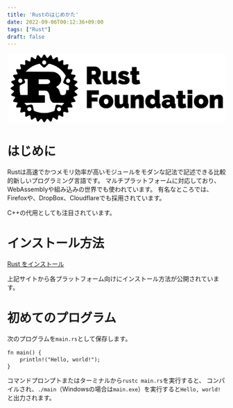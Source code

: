 ```yaml
---
title: 'Rustのはじめかた'
date: 2022-09-06T00:12:36+09:00
tags: ["Rust"]
draft: false
---
```


![](./images/rust_logo.png)

# はじめに
Rustは高速でかつメモリ効率が高いモジュールをモダンな記法で記述できる比較的新しいプログラミング言語です。
マルチプラットフォームに対応しており、WebAssemblyや組み込みの世界でも使われています。
有名なところでは、Firefoxや、DropBox、Cloudflareでも採用されています。

C++の代用としても注目されています。

# インストール方法

[Rust をインストール](https://www.rust-lang.org/ja/tools/install)

上記サイトから各プラットフォーム向けにインストール方法が公開されています。

# 初めてのプログラム

次のプログラムを`main.rs`として保存します。

```
fn main() {
    println!("Hello, world!");
}
```

コマンドプロンプトまたはターミナルから`rustc main.rs`を実行すると、
コンパイルされ、`./main`（Windowsの場合は`main.exe`）を実行すると`Hello, world!`と出力されます。
